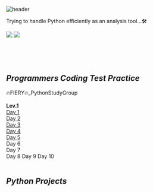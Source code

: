 ![header](https://capsule-render.vercel.app/api?type=waving&color=gradient&height=200&section=header&text=Python&fontSize=60)

Trying to handle Python efficiently as an analysis tool...🛠

<img src="https://img.shields.io/badge/Python-3776AB?style=for-the-badge&logo=Python&logoColor=white">  <img src="https://img.shields.io/badge/Jupyter-F37626?style=for-the-badge&logo=Jupyter&logoColor=white">

<br/>
<br/>
<br/>

## _Programmers Coding Test Practice_
🔥FIERY🔥_PythonStudyGroup<br/>
<br/>
**Lev.1**<br/>
[Day 1](https://github.com/Sehun-github/Fiery/blob/main/%EC%BD%94%EB%94%A9%ED%85%8C%EC%8A%A4%ED%8A%B8/%EC%97%BC%EC%88%98%EC%A7%80/%ED%94%84%EB%A1%9C%EA%B7%B8%EB%9E%98%EB%A8%B8%EC%8A%A4%20Lev1_7%EB%B2%88%EA%B9%8C%EC%A7%80.ipynb)<br/>
[Day 2](https://github.com/Sehun-github/Fiery/blob/main/%EC%BD%94%EB%94%A9%ED%85%8C%EC%8A%A4%ED%8A%B8/%EC%97%BC%EC%88%98%EC%A7%80/%ED%94%84%EB%A1%9C%EA%B7%B8%EB%9E%98%EB%A8%B8%EC%8A%A4%20Lev1_14%EB%B2%88%EA%B9%8C%EC%A7%80.ipynb)<br/>
[Day 3](https://github.com/Sehun-github/Fiery/blob/main/%EC%BD%94%EB%94%A9%ED%85%8C%EC%8A%A4%ED%8A%B8/%EC%97%BC%EC%88%98%EC%A7%80/%ED%94%84%EB%A1%9C%EA%B7%B8%EB%9E%98%EB%A8%B8%EC%8A%A4%20Lev1_21%EB%B2%88%EA%B9%8C%EC%A7%80.ipynb)<br/>
[Day 4](https://github.com/Sehun-github/Fiery/blob/main/%EC%BD%94%EB%94%A9%ED%85%8C%EC%8A%A4%ED%8A%B8/%EC%97%BC%EC%88%98%EC%A7%80/%ED%94%84%EB%A1%9C%EA%B7%B8%EB%9E%98%EB%A8%B8%EC%8A%A4%20Lev1_28%EA%B9%8C%EC%A7%80.ipynb)<br/>
[Day 5](https://github.com/Sehun-github/Fiery/blob/main/%EC%BD%94%EB%94%A9%ED%85%8C%EC%8A%A4%ED%8A%B8/%EC%97%BC%EC%88%98%EC%A7%80/%ED%94%84%EB%A1%9C%EA%B7%B8%EB%9E%98%EB%A8%B8%EC%8A%A4%20Lev1_35%EB%B2%88%EA%B9%8C%EC%A7%80.ipynb)<br/>
Day 6<br/>
Day 7<br/>
Day 8
Day 9
Day 10
<br/>
<br/>
## _Python Projects_
